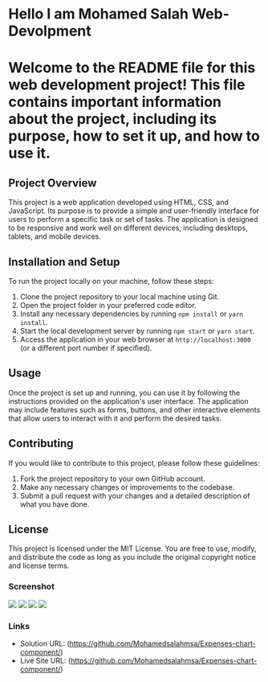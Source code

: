 # Hello I am Mohamed Salah Web-Devolpment

# Welcome to the README file for this web development project! This file contains important information about the    project, including its purpose, how to set it up, and how to use it.

## Project Overview

This project is a web application developed using HTML, CSS, and JavaScript. Its purpose is to provide a simple and user-friendly interface for users to perform a specific task or set of tasks. The application is designed to be responsive and work well on different devices, including desktops, tablets, and mobile devices.

## Installation and Setup

To run the project locally on your machine, follow these steps:

1. Clone the project repository to your local machine using Git.
2. Open the project folder in your preferred code editor.
3. Install any necessary dependencies by running `npm install` or `yarn install`.
4. Start the local development server by running `npm start` or `yarn start`.
5. Access the application in your web browser at `http://localhost:3000` (or a different port number if specified).

## Usage

Once the project is set up and running, you can use it by following the instructions provided on the application's user interface. The application may include features such as forms, buttons, and other interactive elements that allow users to interact with it and perform the desired tasks.

## Contributing

If you would like to contribute to this project, please follow these guidelines:

1. Fork the project repository to your own GitHub account.
2. Make any necessary changes or improvements to the codebase.
3. Submit a pull request with your changes and a detailed description of what you have done.

## License

This project is licensed under the MIT License. You are free to use, modify, and distribute the code as long as you include the original copyright notice and license terms.


### Screenshot

![](./images/scrnli_7_19_2023_1-49-25%20PM.png)
![](./images/download.png)
![](./images/download%20(1).png)
![](./images/download%20(2).png)



### Links

- Solution URL: (https://github.com/Mohamedsalahmsa/Expenses-chart-component/)
- Live Site URL: (https://github.com/Mohamedsalahmsa/Expenses-chart-component/)

